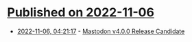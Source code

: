 # [Published on 2022-11-06](index.md)

* [2022-11-06, 04:21:17](https://news.ycombinator.com/item?id=33488957) - [Mastodon v4.0.0 Release Candidate](https://github.com/mastodon/mastodon/releases/tag/v4.0.0rc1)
